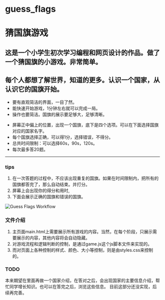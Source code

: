 # guess_flags
# 猜国旗游戏
## 这是一个小学生初次学习编程和网页设计的作品。做了一个猜国旗的小游戏。非常简单。
## 每个人都想了解世界，知道的更多。认识一个国家，从认识它的国旗开始。
+ 要有直观简洁的界面，一目了然。
+ 能快速开始游戏，1分钟左右就可以完成一局。
+ 操作也要简洁。国旗的展示要足够大，足够清晰。
- 屏幕正中偏上的位置，出现一个国旗，底下是四个选项。可以在下面选择国旗对应的国家名字。
- 每个国旗选择正确，可以得1分，选择错误，不得分。
- 总共时间限制：可以选择60s，90s，120s。
- 每次最多答20题。
---
### tips
1. 在一次答题的过程中，不应该出现重复的国旗。如果在时间限制内，把所有的国旗都答完了，那么自动结束。并打分。
2. 屏幕上会出现你的得分和用时,
3. 下面会展示正确的国旗和错误的国旗。

![Guess Flags Workflow](x "这是一个流程图")

### 文件介绍
1. 主页面main.html上需要展示所有游戏的内容。当然，在每个阶段，只展示需要展示的内容，其他内容将会自动隐藏。
2. 对游戏流程和逻辑判断的控制，是通过game.js这个js脚本文件来实现的。
3. 而对页面上各种控制的样式、颜色、大小等控制，则是由styles.css来控制的。

### TODO
本来期望在里面再做一个国家介绍，在答对之后，会出现国家的主要信息介绍，帮忙同学增长知识。也可以在答完之后，浏览这些信息。
目前这部分还没实现，后续再完善。
